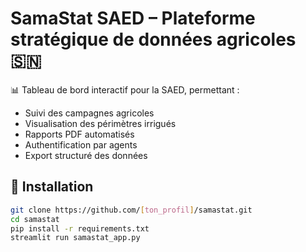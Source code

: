 # SamaStat SAED – Plateforme stratégique de données agricoles 🇸🇳

📊 Tableau de bord interactif pour la SAED, permettant :
- Suivi des campagnes agricoles
- Visualisation des périmètres irrigués
- Rapports PDF automatisés
- Authentification par agents
- Export structuré des données

## 🔧 Installation

```bash
git clone https://github.com/[ton_profil]/samastat.git
cd samastat
pip install -r requirements.txt
streamlit run samastat_app.py
